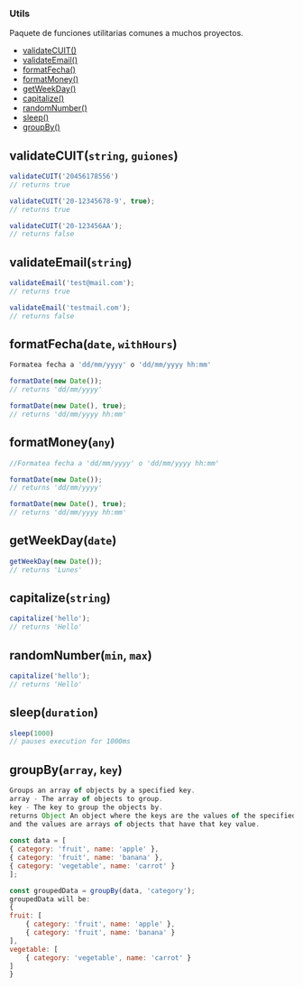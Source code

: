 ### Utils
Paquete de funciones utilitarias comunes a muchos proyectos.
  
- [validateCUIT()](#validatecuitstring-guiones)
- [validateEmail()](#validateemailstring)
- [formatFecha()](#formatfechadate-withhours)
- [formatMoney()](#formatmoneyany)
- [getWeekDay()](#getweekdaydate)
- [capitalize()](#capitalizestring)
- [randomNumber()](#randomnumbermin-max)
- [sleep()](#sleepduration)
- [groupBy()](#groupbyarray-key)

## validateCUIT(``string``, ``guiones``)  
```javascript
validateCUIT('20456178556') 
// returns true

validateCUIT('20-12345678-9', true);
// returns true

validateCUIT('20-123456AA');
// returns false
```

## validateEmail(``string``)  
```javascript
validateEmail('test@mail.com');
// returns true

validateEmail('testmail.com');
// returns false
```


## formatFecha(``date``, ``withHours``)  
```javascript
Formatea fecha a 'dd/mm/yyyy' o 'dd/mm/yyyy hh:mm'

formatDate(new Date());
// returns 'dd/mm/yyyy'

formatDate(new Date(), true);
// returns 'dd/mm/yyyy hh:mm'

```

## formatMoney(``any``)  
```javascript
//Formatea fecha a 'dd/mm/yyyy' o 'dd/mm/yyyy hh:mm'

formatDate(new Date());
// returns 'dd/mm/yyyy'

formatDate(new Date(), true);
// returns 'dd/mm/yyyy hh:mm'

```
## getWeekDay(``date``)  
```javascript
getWeekDay(new Date());
// returns 'Lunes'
```
## capitalize(``string``)  
```javascript
capitalize('hello');
// returns 'Hello'
```
## randomNumber(``min``, ``max``)  
```javascript
capitalize('hello');
// returns 'Hello'
```
## sleep(``duration``)  
```javascript
sleep(1000)
// pauses execution for 1000ms
```
## groupBy(``array``, ``key``)  
```javascript
Groups an array of objects by a specified key.
array - The array of objects to group.
key - The key to group the objects by.
returns Object An object where the keys are the values of the specified key in the objects, 
and the values are arrays of objects that have that key value.
  
const data = [
{ category: 'fruit', name: 'apple' },
{ category: 'fruit', name: 'banana' },
{ category: 'vegetable', name: 'carrot' }
];

const groupedData = groupBy(data, 'category');
groupedData will be:
{
fruit: [
    { category: 'fruit', name: 'apple' },
    { category: 'fruit', name: 'banana' }
],
vegetable: [
    { category: 'vegetable', name: 'carrot' }
]
}
```


